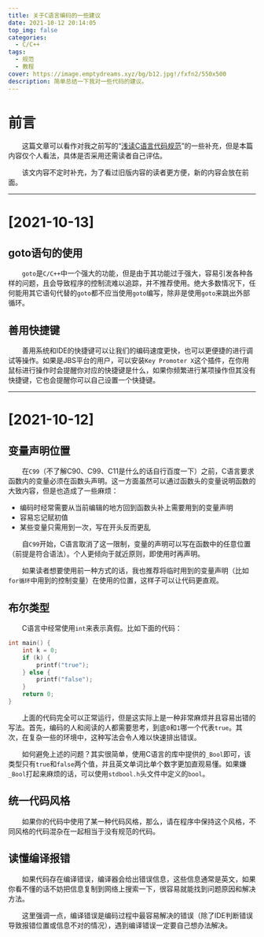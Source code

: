 ```yaml
---
title: 关于C语言编码的一些建议
date: 2021-10-12 20:14:05
top_img: false
categories:
  - C/C++
tags:
  - 规范
  - 教程
cover: https://image.emptydreams.xyz/bg/b12.jpg!/fxfn2/550x500
description: 简单总结一下我对一些代码的建议。
---
```


# 前言

&emsp;&emsp;这篇文章可以看作对我之前写的“[浅读C语言代码规范](https://blog.emptydreams.xyz/c_standard)”的一些补充，但是本篇内容仅个人看法，具体是否采用还需读者自己评估。

&emsp;&emsp;该文内容不定时补充，为了看过旧版内容的读者更方便，新的内容会放在前面。

---

# [2021-10-13]

## goto语句的使用

&emsp;&emsp;`goto`是`C/C++`中一个强大的功能，但是由于其功能过于强大，容易引发各种各样的问题，且会导致程序的控制流难以追踪，并不推荐使用。绝大多数情况下，任何能用其它语句代替的`goto`都不应当使用`goto`编写，除非是使用`goto`来跳出外部循环。

## 善用快捷键

&emsp;&emsp;善用系统和IDE的快捷键可以让我们的编码速度更快，也可以更便捷的进行调试等操作。如果是JBS平台的用户，可以安装`Key Promoter X`这个插件，在你用鼠标进行操作时会提醒你对应的快捷键是什么，如果你频繁进行某项操作但其没有快捷键，它也会提醒你可以自己设置一个快捷键。

---

# [2021-10-12]

## 变量声明位置

&emsp;&emsp;在`C99`（不了解C90、C99、C11是什么的话自行百度一下）之前，C语言要求函数内的变量必须在函数头声明。这一方面虽然可以通过函数头的变量说明函数的大致内容，但是也造成了一些麻烦：

<ul>
    <li>编码时经常需要从当前编辑的地方回到函数头补上需要用到的变量声明</li>
    <li>容易忘记赋初值</li>
    <li>某些变量只需用到一次，写在开头反而更乱</li>
</ul>

&emsp;&emsp;自`C99`开始，C语言取消了这一限制，变量的声明可以写在函数中的任意位置（前提是符合语法）。个人更倾向于就近原则，即使用时再声明。

&emsp;&emsp;如果读者想要使用前一种方式的话，我也推荐将临时用到的变量声明（比如`for循环`中用到的控制变量）在使用的位置，这样子可以让代码更直观。

## 布尔类型

&emsp;&emsp;C语言中经常使用`int`来表示真假。比如下面的代码：

```C
int main() {
    int k = 0;
    if (k) {
        printf("true");
    } else {
        printf("false");
    }
    return 0;
}
```

&emsp;&emsp;上面的代码完全可以正常运行，但是这实际上是一种非常麻烦并且容易出错的写法。首先，编码的人和阅读的人都需要思考，到底`0`和`1`哪一个代表`true`。其次，在复杂一些的环境中，这种写法会令人难以快速排出错误。

&emsp;&emsp;如何避免上述的问题？其实很简单，使用C语言的库中提供的`_Bool`即可，该类型只有`true`和`false`两个值，并且英文单词比单个数字更加直观易懂。如果嫌`_Bool`打起来麻烦的话，可以使用`stdbool.h`头文件中定义的`bool`。

## 统一代码风格

&emsp;&emsp;如果你的代码中使用了某一种代码风格，那么，请在程序中保持这个风格，不同风格的代码混杂在一起相当于没有规范的代码。

## 读懂编译报错

&emsp;&emsp;如果代码存在编译错误，编译器会给出错误信息，这些信息通常是英文，如果你看不懂的话不妨把信息复制到网络上搜索一下，很容易就能找到问题原因和解决方法。

&emsp;&emsp;这里强调一点，编译错误是编码过程中最容易解决的错误（除了IDE判断错误导致报错位置或信息不对的情况），遇到编译错误一定要自己想办法解决。







